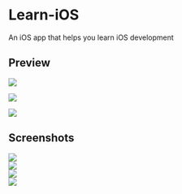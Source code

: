 # Learn-iOS
An iOS app that helps you learn iOS development


## Preview
![](preview1.gif)  

![](preview2.gif)

![](preview3.gif)

## Screenshots
![](preview1.png)  
![](preview2.png)  
![](preview3.png)  
![](preview4.png)  

